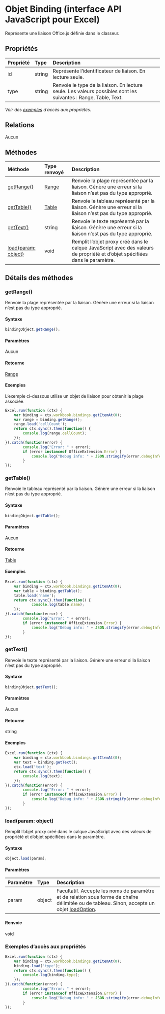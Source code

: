 # Objet Binding (interface API JavaScript pour Excel)

Représente une liaison Office.js définie dans le classeur.

## Propriétés

| Propriété     | Type   |Description
|:---------------|:--------|:----------|
|id|string|Représente l’identificateur de liaison. En lecture seule.|
|type|string|Renvoie le type de la liaison. En lecture seule. Les valeurs possibles sont les suivantes : Range, Table, Text.|

_Voir des [exemples](#exemples) d’accès aux propriétés._

## Relations
Aucun


## Méthodes

| Méthode           | Type renvoyé    |Description|
|:---------------|:--------|:----------|
|[getRange()](#getrange)|[Range](range.md)|Renvoie la plage représentée par la liaison. Génère une erreur si la liaison n’est pas du type approprié.|
|[getTable()](#gettable)|[Table](table.md)|Renvoie le tableau représenté par la liaison. Génère une erreur si la liaison n’est pas du type approprié.|
|[getText()](#gettext)|string|Renvoie le texte représenté par la liaison. Génère une erreur si la liaison n’est pas du type approprié.|
|[load(param: object)](#loadparam-object)|void|Remplit l’objet proxy créé dans le calque JavaScript avec des valeurs de propriété et d’objet spécifiées dans le paramètre.|

## Détails des méthodes


### getRange()
Renvoie la plage représentée par la liaison. Génère une erreur si la liaison n’est pas du type approprié.

#### Syntaxe
```js
bindingObject.getRange();
```

#### Paramètres
Aucun

#### Retourne
[Range](range.md)

#### Exemples
L’exemple ci-dessous utilise un objet de liaison pour obtenir la plage associée.

```js
Excel.run(function (ctx) { 
    var binding = ctx.workbook.bindings.getItemAt(0);
    var range = binding.getRange();
    range.load('cellCount');
    return ctx.sync().then(function() {
        console.log(range.cellCount);
    });
}).catch(function(error) {
        console.log("Error: " + error);
        if (error instanceof OfficeExtension.Error) {
            console.log("Debug info: " + JSON.stringify(error.debugInfo));
        }
});
```


### getTable()
Renvoie le tableau représenté par la liaison. Génère une erreur si la liaison n’est pas du type approprié.

#### Syntaxe
```js
bindingObject.getTable();
```

#### Paramètres
Aucun

#### Retourne
[Table](table.md)

#### Exemples
```js
Excel.run(function (ctx) { 
    var binding = ctx.workbook.bindings.getItemAt(0);
    var table = binding.getTable();
    table.load('name');
    return ctx.sync().then(function() {
            console.log(table.name);
    });
}).catch(function(error) {
        console.log("Error: " + error);
        if (error instanceof OfficeExtension.Error) {
            console.log("Debug info: " + JSON.stringify(error.debugInfo));
        }
});
```


### getText()
Renvoie le texte représenté par la liaison. Génère une erreur si la liaison n’est pas du type approprié.

#### Syntaxe
```js
bindingObject.getText();
```

#### Paramètres
Aucun

#### Retourne
string

#### Exemples

```js
Excel.run(function (ctx) { 
    var binding = ctx.workbook.bindings.getItemAt(0);
    var text = binding.getText();
    ctx.load('text');
    return ctx.sync().then(function() {
        console.log(text);
    });
}).catch(function(error) {
        console.log("Error: " + error);
        if (error instanceof OfficeExtension.Error) {
            console.log("Debug info: " + JSON.stringify(error.debugInfo));
        }
});
```


### load(param: object)
Remplit l’objet proxy créé dans le calque JavaScript avec des valeurs de propriété et d’objet spécifiées dans le paramètre.

#### Syntaxe
```js
object.load(param);
```

#### Paramètres
| Paramètre    | Type   |Description|
|:---------------|:--------|:----------|
|param|object|Facultatif. Accepte les noms de paramètre et de relation sous forme de chaîne délimitée ou de tableau. Sinon, accepte un objet [loadOption](loadoption.md).|

#### Renvoie
void
### Exemples d’accès aux propriétés

```js
Excel.run(function (ctx) { 
    var binding = ctx.workbook.bindings.getItemAt(0);
    binding.load('type');
    return ctx.sync().then(function() {
        console.log(binding.type);
    });
}).catch(function(error) {
        console.log("Error: " + error);
        if (error instanceof OfficeExtension.Error) {
            console.log("Debug info: " + JSON.stringify(error.debugInfo));
        }
});
```
